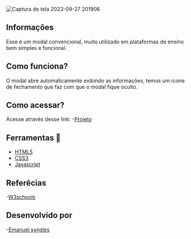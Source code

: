 ![Captura de tela 2023-09-27 201906](https://github.com/Emanuelsyngles/Modal-Javascript/assets/122393755/20922a55-ab4b-4276-92a2-cf42ea8f9c40)


 ## Informações
 Esse é um modal convencional, muito utilizado em plataformas de ensino bem simples e funcional.

 ## Como funciona?
 O modal abre automaticamente exibindo as informações, temos um icone de fechamento que faz com que o modal fique oculto.

 ## Como acessar?
 Acesse através desse link: -[Projeto](https://modalemjs.netlify.app/)

 ## Ferramentas 🔧
 - [HTML5](https://html.com/)
 - [CSS3](https://developer.mozilla.org/pt-BR/docs/Web/CSS)
- [Javascript](https://www.javascript.com/)

 ## Referêcias

 -[W3schools](https://www.w3schools.com/howto/howto_css_modals.asp)
 
 ## Desenvolvido por

 -[Emanuel syngles](https://www.linkedin.com/in/emanuel-syngles-464985248/)

